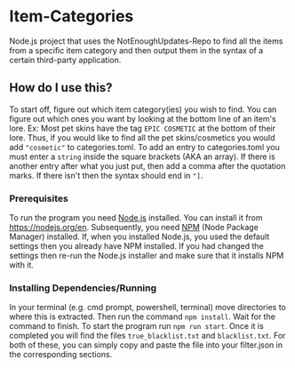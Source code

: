 # Item-Categories
Node.js project that uses the NotEnoughUpdates-Repo to find all the items from a specific item category and then output them in the syntax of a certain third-party application.

## How do I use this?
To start off, figure out which item category(ies) you wish to find. You can figure out which ones you want by looking at the bottom line of an item's lore.
Ex: Most pet skins have the tag `EPIC COSMETIC` at the bottom of their lore.
Thus, if you would like to find all the pet skins/cosmetics you would add `"cosmetic"` to categories.toml.
To add an entry to categories.toml you must enter a `string` inside the square brackets (AKA an array).
If there is another entry after what you just put, then add a comma after the quotation marks. If there isn't then the syntax should end in `"]`.

### Prerequisites
To run the program you need [Node.js](https://nodejs.org/en) installed. You can install it from https://nodejs.org/en.
Subsequently, you need [NPM](https://nodejs.org/en/download/package-manager) (Node Package Manager) installed. If, when you installed Node.js, you used the default settings then you already have NPM installed.
If you had changed the settings then re-run the Node.js installer and make sure that it installs NPM with it.

### Installing Dependencies/Running
In your terminal (e.g. cmd prompt, powershell, terminal) move directories to where this is extracted.
Then run the command `npm install`.
Wait for the command to finish.
To start the program run `npm run start`.
Once it is completed you will find the files `true_blacklist.txt` and `blacklist.txt`. For both of these, you can simply copy and paste the file into your filter.json in the corresponding sections.
